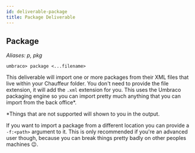 ```yaml
---
id: deliverable-package
title: Package Deliverable
---
```


## Package

_Aliases: p, pkg_

    umbraco> package <...filename>

This deliverable will import one or more packages from their XML files that live within your Chauffeur folder. You don't need to provide the file extension, it will add the `.xml` extension for you. This uses the Umbraco packaging engine so you can import pretty much anything that you can import from the back office*.

*Things that are not supported will shown to you in the output.

If you want to import a package from a different location you can provide a `-f:<path>` argument to it. This is only recommended if you're an advanced user though, because you can break things pretty badly on other peoples machines 😉.
